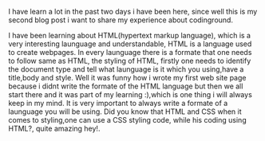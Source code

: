 I have learn a lot in the past two days i have been here,
since well this is my second blog post i want to share my experience about 
codinground.

I have been learning about HTML(hypertext markup language), which is a very interesting 
launguage and understandable, HTML is a language used to create webpages.
In every launguage there is a formate that one needs to follow same as HTML, 
the styling of HTML, firstly one needs to identify the document type and tell what launguage
is it which you using,have a title,body and style. 
Well it was funny how i wrote my first web site page because i didnt write the formate of 
the HTML language but then we all start there and it was part of my learning :),which is one
thing i will always keep in my mind. It is very important to always write a 
formate of a launguage you will be using. Did you know that HTML and CSS when it comes to 
styling,one can use a CSS styling code, while his coding using HTML?, quite amazing hey!.